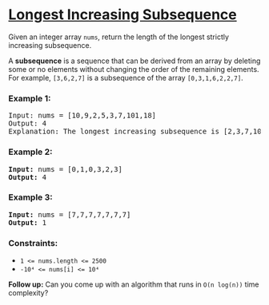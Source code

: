 # [Longest Increasing Subsequence](https://leetcode.com/problems/longest-increasing-subsequence/)

Given an integer array `nums`, return the length of the longest strictly increasing subsequence.

A **subsequence** is a sequence that can be derived from an array by deleting some or no elements without changing the order of the remaining elements. For example, `[3,6,2,7]` is a subsequence of the array `[0,3,1,6,2,2,7]`.


### Example 1:
<pre>
Input: nums = [10,9,2,5,3,7,101,18]
Output: 4
Explanation: The longest increasing subsequence is [2,3,7,101], therefore the length is 4.
</pre>

### Example 2:

<pre>
<b>Input:</b> nums = [0,1,0,3,2,3]
<b>Output:</b> 4
</pre>

### Example 3:
<pre>
<b>Input:</b> nums = [7,7,7,7,7,7,7]
<b>Output:</b> 1
</pre>

### Constraints:

- `1 <= nums.length <= 2500`
- `-10⁴ <= nums[i] <= 10⁴`


**Follow up:** Can you come up with an algorithm that runs in `O(n log(n))` time complexity?
